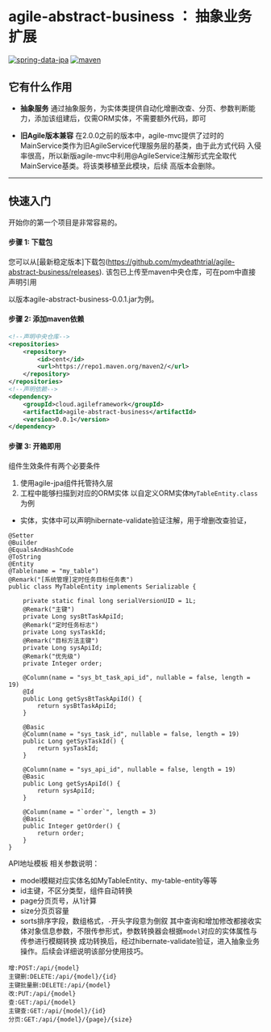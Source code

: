 # agile-abstract-business ： 抽象业务扩展
[![spring-data-jpa](https://img.shields.io/badge/Spring--data--jpa-LATEST-green)](https://img.shields.io/badge/Spring--data--jpa-LATEST-green)
[![maven](https://img.shields.io/badge/build-maven-green)](https://img.shields.io/badge/build-maven-green)
## 它有什么作用

* **抽象服务**
通过抽象服务，为实体类提供自动化增删改查、分页、参数判断能力，添加该组建后，仅需ORM实体，不需要额外代码，即可

* **旧Agile版本兼容**
在2.0.0之前的版本中，agile-mvc提供了过时的MainService类作为旧AgileService代理服务层的基类，由于此方式代码
入侵率很高，所以新版agile-mvc中利用@AgileService注解形式完全取代MainService基类。将该类移植至此模块，后续
高版本会删除。

-------
## 快速入门
开始你的第一个项目是非常容易的。

#### 步骤 1: 下载包
您可以从[最新稳定版本]下载包(https://github.com/mydeathtrial/agile-abstract-business/releases).
该包已上传至maven中央仓库，可在pom中直接声明引用

以版本agile-abstract-business-0.0.1.jar为例。
#### 步骤 2: 添加maven依赖
```xml
<!--声明中央仓库-->
<repositories>
    <repository>
        <id>cent</id>
        <url>https://repo1.maven.org/maven2/</url>
    </repository>
</repositories>
<!--声明依赖-->
<dependency>
    <groupId>cloud.agileframework</groupId>
    <artifactId>agile-abstract-business</artifactId>
    <version>0.0.1</version>
</dependency>
```
#### 步骤 3: 开箱即用
组件生效条件有两个必要条件
1. 使用agile-jpa组件托管持久层
2. 工程中能够扫描到对应的ORM实体
以自定义ORM实体`MyTableEntity.class`为例
+ 实体，实体中可以声明hibernate-validate验证注解，用于增删改查验证，
```
@Setter
@Builder
@EqualsAndHashCode
@ToString
@Entity
@Table(name = "my_table")
@Remark("[系统管理]定时任务目标任务表")
public class MyTableEntity implements Serializable {

    private static final long serialVersionUID = 1L;
    @Remark("主键")
    private Long sysBtTaskApiId;
    @Remark("定时任务标志")
    private Long sysTaskId;
    @Remark("目标方法主键")
    private Long sysApiId;
    @Remark("优先级")
    private Integer order;

    @Column(name = "sys_bt_task_api_id", nullable = false, length = 19)
    @Id
    public Long getSysBtTaskApiId() {
        return sysBtTaskApiId;
    }

    @Basic
    @Column(name = "sys_task_id", nullable = false, length = 19)
    public Long getSysTaskId() {
        return sysTaskId;
    }

    @Column(name = "sys_api_id", nullable = false, length = 19)
    @Basic
    public Long getSysApiId() {
        return sysApiId;
    }

    @Column(name = "`order`", length = 3)
    @Basic
    public Integer getOrder() {
        return order;
    }
}

```
API地址模板
相关参数说明：
+ model模糊对应实体名如MyTableEntity、my-table-entity等等
+ id主键，不区分类型，组件自动转换
+ page分页页号，从1计算
+ size分页页容量
+ sorts排序字段，数组格式，`-`开头字段意为倒叙
其中查询和增加修改都接收实体对象信息参数，不限传参形式，参数转换器会根据`model`对应的实体属性与传参进行模糊转换
成功转换后，经过hibernate-validate验证，进入抽象业务操作。后续会详细说明该部分使用技巧。
```
增:POST:/api/{model}
主键删:DELETE:/api/{model}/{id}
主键批量删:DELETE:/api/{model}
改:PUT:/api/{model}
查:GET:/api/{model}
主键查:GET:/api/{model}/{id}
分页:GET:/api/{model}/{page}/{size}
```